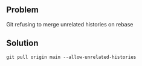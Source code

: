 ## Problem

Git refusing to merge unrelated histories on rebase

## Solution

`git pull origin main --allow-unrelated-histories`
